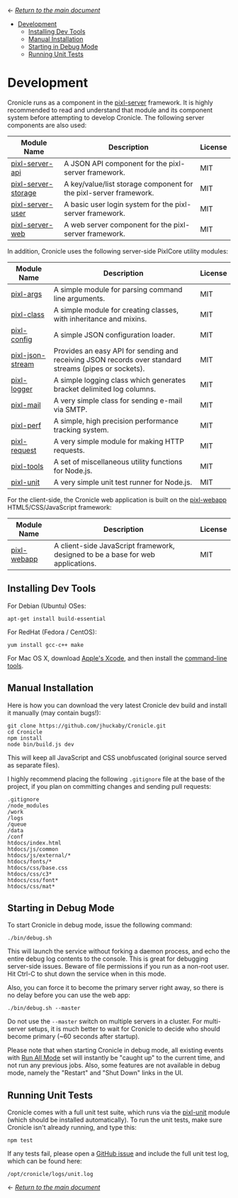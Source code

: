 &larr; *[Return to the main document](https://github.com/jhuckaby/Cronicle/blob/master/README.md)*

<!-- toc -->
- [Development](#development)
	* [Installing Dev Tools](#installing-dev-tools)
	* [Manual Installation](#manual-installation)
	* [Starting in Debug Mode](#starting-in-debug-mode)
	* [Running Unit Tests](#running-unit-tests)

# Development

Cronicle runs as a component in the [pixl-server](https://www.npmjs.com/package/pixl-server) framework.  It is highly recommended to read and understand that module and its component system before attempting to develop Cronicle.  The following server components are also used:

| Module Name | Description | License |
|-------------|-------------|---------|
| [pixl-server-api](https://www.npmjs.com/package/pixl-server-api) | A JSON API component for the pixl-server framework. | MIT |
| [pixl-server-storage](https://www.npmjs.com/package/pixl-server-storage) | A key/value/list storage component for the pixl-server framework. | MIT |
| [pixl-server-user](https://www.npmjs.com/package/pixl-server-user) | A basic user login system for the pixl-server framework. | MIT |
| [pixl-server-web](https://www.npmjs.com/package/pixl-server-web) | A web server component for the pixl-server framework. | MIT |

In addition, Cronicle uses the following server-side PixlCore utility modules:

| Module Name | Description | License |
|-------------|-------------|---------|
| [pixl-args](https://www.npmjs.com/package/pixl-args) | A simple module for parsing command line arguments. | MIT |
| [pixl-class](https://www.npmjs.com/package/pixl-class) | A simple module for creating classes, with inheritance and mixins. | MIT |
| [pixl-config](https://www.npmjs.com/package/pixl-config) | A simple JSON configuration loader. | MIT |
| [pixl-json-stream](https://www.npmjs.com/package/pixl-json-stream) | Provides an easy API for sending and receiving JSON records over standard streams (pipes or sockets). | MIT |
| [pixl-logger](https://www.npmjs.com/package/pixl-logger) | A simple logging class which generates bracket delimited log columns. | MIT |
| [pixl-mail](https://www.npmjs.com/package/pixl-mail) | A very simple class for sending e-mail via SMTP. | MIT |
| [pixl-perf](https://www.npmjs.com/package/pixl-perf) | A simple, high precision performance tracking system. | MIT |
| [pixl-request](https://www.npmjs.com/package/pixl-request) | A very simple module for making HTTP requests. | MIT |
| [pixl-tools](https://www.npmjs.com/package/pixl-tools) | A set of miscellaneous utility functions for Node.js. | MIT |
| [pixl-unit](https://www.npmjs.com/package/pixl-unit) | A very simple unit test runner for Node.js. | MIT |

For the client-side, the Cronicle web application is built on the [pixl-webapp](https://www.npmjs.com/package/pixl-webapp) HTML5/CSS/JavaScript framework:

| Module Name | Description | License |
|-------------|-------------|---------|
| [pixl-webapp](https://www.npmjs.com/package/pixl-webapp) | A client-side JavaScript framework, designed to be a base for web applications. | MIT |

## Installing Dev Tools

For Debian (Ubuntu) OSes:

```
apt-get install build-essential
```

For RedHat (Fedora / CentOS):

```
yum install gcc-c++ make
```

For Mac OS X, download [Apple's Xcode](https://developer.apple.com/xcode/download/), and then install the [command-line tools](https://developer.apple.com/downloads/).

## Manual Installation

Here is how you can download the very latest Cronicle dev build and install it manually (may contain bugs!):

```
git clone https://github.com/jhuckaby/Cronicle.git
cd Cronicle
npm install
node bin/build.js dev
```

This will keep all JavaScript and CSS unobfuscated (original source served as separate files).

I highly recommend placing the following `.gitignore` file at the base of the project, if you plan on committing changes and sending pull requests:

```
.gitignore
/node_modules
/work
/logs
/queue
/data
/conf
htdocs/index.html
htdocs/js/common
htdocs/js/external/*
htdocs/fonts/*
htdocs/css/base.css
htdocs/css/c3*
htdocs/css/font*
htdocs/css/mat*
```

## Starting in Debug Mode

To start Cronicle in debug mode, issue the following command:

```
./bin/debug.sh
```

This will launch the service without forking a daemon process, and echo the entire debug log contents to the console.  This is great for debugging server-side issues.  Beware of file permissions if you run as a non-root user.  Hit Ctrl-C to shut down the service when in this mode.

Also, you can force it to become the primary server right away, so there is no delay before you can use the web app:

```
./bin/debug.sh --master
```

Do not use the `--master` switch on multiple servers in a cluster.  For multi-server setups, it is much better to wait for Cronicle to decide who should become primary (~60 seconds after startup).

Please note that when starting Cronicle in debug mode, all existing events with [Run All Mode](WebUI.md#run-all-mode) set will instantly be "caught up" to the current time, and not run any previous jobs.  Also, some features are not available in debug mode, namely the "Restart" and "Shut Down" links in the UI.

## Running Unit Tests

Cronicle comes with a full unit test suite, which runs via the [pixl-unit](https://www.npmjs.com/package/pixl-unit) module (which should be installed automatically).  To run the unit tests, make sure Cronicle isn't already running, and type this:

```
npm test
```

If any tests fail, please open a [GitHub issue](https://github.com/jhuckaby/Cronicle/issues) and include the full unit test log, which can be found here:

```
/opt/cronicle/logs/unit.log
```

&larr; *[Return to the main document](https://github.com/jhuckaby/Cronicle/blob/master/README.md)*
